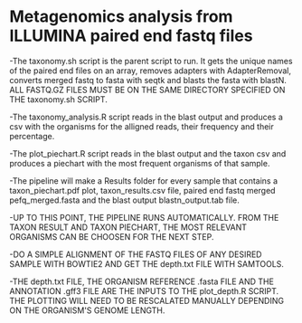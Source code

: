 # Metagenomics analysis from ILLUMINA paired end fastq files

-The taxonomy.sh script is the parent script to run. It gets the unique names of the paired end files on an array, removes adapters with AdapterRemoval, converts merged fastq to fasta with seqtk and blasts the fasta with blastN. ALL FASTQ.GZ FILES MUST BE ON THE SAME DIRECTORY SPECIFIED ON THE taxonomy.sh SCRIPT.

-The taxonomy_analysis.R script reads in the blast output and produces a csv with the organisms for the alligned reads, their frequency and their percentage.

-The plot_piechart.R script reads in the blast output and the taxon csv and produces a piechart with the most frequent organisms of that sample.

-The pipeline will make a Results folder for every sample that contains a taxon_piechart.pdf plot, taxon_results.csv file, paired end fastq merged pefq_merged.fasta and the blast output blastn_output.tab file.


-UP TO THIS POINT, THE PIPELINE RUNS AUTOMATICALLY. FROM THE TAXON RESULT AND TAXON PIECHART, THE MOST RELEVANT ORGANISMS CAN BE CHOOSEN FOR THE NEXT STEP.

-DO A SIMPLE ALIGNMENT OF THE FASTQ FILES OF ANY DESIRED SAMPLE WITH BOWTIE2 AND GET THE depth.txt FILE WITH SAMTOOLS.

-THE depth.txt FILE, THE ORGANISM REFERENCE .fasta FILE AND THE ANNOTATION .gff3 FILE ARE THE INPUTS TO THE plot_depth.R SCRIPT. THE PLOTTING WILL NEED TO BE RESCALATED MANUALLY DEPENDING ON THE ORGANISM'S GENOME LENGTH.



